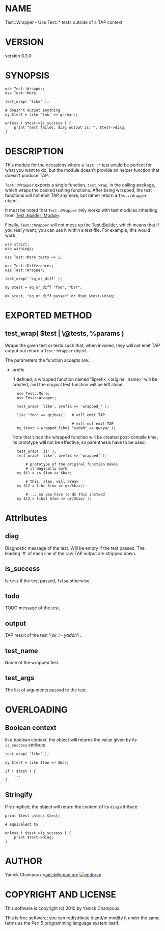 # NAME

Test::Wrapper - Use Test::\* tests outside of a TAP context

# VERSION

version 0.3.0

# SYNOPSIS

    use Test::Wrapper;
    use Test::More;

    test_wrap( 'like' );

    # doesn't output anything
    my $test = like 'foo' => qr/bar/;

    unless ( $test->is_success ) {
        print "test failed, diag output is: ", $test->diag;
    }

# DESCRIPTION

This module for the occasions where a `Test::*` test would
be perfect for what you want to do, but the module doesn't provide
an helper function that doesn't produce TAP. 

`Test::Wrapper` exports a single function, `test_wrap`, in the calling package,
which wraps the desired testing functions.  After being wrapped, the test
functions will not emit TAP anymore, but rather return a `Test::Wrapper`
object.

It must be noted that `Test::Wrapper` only works with test modules inheriting
from [Test::Builder::Module](https://metacpan.org/pod/Test::Builder::Module).

Finally, `Test::Wrapper` will not mess up the [Test::Builder](https://metacpan.org/pod/Test::Builder), which means
that if you really want, you can use it within a test file. For example, this
would work:

    use strict;
    use warnings;

    use Test::More tests => 1;

    use Test::Differences;
    use Test::Wrapper;

    test_wrap( 'eq_or_diff' );

    my $test = eq_or_diff "foo", "bar";

    ok $test, "eq_or_diff passed" or diag $test->diag;

# EXPORTED METHOD

## test\_wrap( $test | \\@tests, %params )

Wraps the given test or tests such that, when invoked, they will
not emit TAP output but return a `Test::Wrapper` object.

The parameters the function accepts are:

- prefix 

    If defined, a wrapped function named '$prefix\_<original\_name>' will
    be created, and the original test function will be left alone.

        use Test::More;
        use Test::Wrapper;

        test_wrap( 'like', prefix => 'wrapped_' );

        like "foo" => qr/bar/;   # will emit TAP

                                 # will not emit TAP
        my $test = wrapped_like( "yadah" => qw/ya/ );

    Note that since the wrapped function will be created post-compile time, 
    its prototype will not be effective, so parenthesis have to be used.

        test_wrap( 'is' );
        test_wrap( 'like', prefix => 'wrapped' );

            # prototype of the original function makes
            # it magically work
        my $t1 = is $foo => $bar; 

            # this, alas, will break
        my $t2 = like $foo => qr/$baz/;

            # ... so you have to do this instead
        my $t2 = like( $foo => qr/$baz/ );

# Attributes

## diag

Diagnostic message of the test. Will be empty if the test passed.
The leading '#' of each line of the raw TAP output are stripped down.

## is\_success

Is `true` if the test passed, `false` otherwise.

## todo

TODO message of the test.

## output

TAP result of the test '(_ok 1 - yadah_'). 

## test\_name

Name of the wrapped test.

## test\_args

The list of arguments passed to the test.

# OVERLOADING

## Boolean context

In a boolean context, the object will returns the value given by its
`is_success` attribute.

    test_wrap( 'like' );

    my $test = like $foo => $bar;

    if ( $test ) {
        ...
    }

## Stringify

If stringified, the object will return the content of its `diag` attribute.

    print $test unless $test;

    # equivalent to 
    
    unless ( $test->is_success ) {
        print $test->diag;
    }

# AUTHOR

Yanick Champoux <yanick@cpan.org> [![endorse](http://api.coderwall.com/yanick/endorsecount.png)](http://coderwall.com/yanick)

# COPYRIGHT AND LICENSE

This software is copyright (c) 2010 by Yanick Champoux.

This is free software; you can redistribute it and/or modify it under
the same terms as the Perl 5 programming language system itself.
